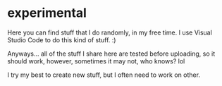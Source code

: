 # experimental
Here you can find stuff that I do randomly, in my free time. I use Visual Studio Code to do this kind of stuff. :)

Anyways... all of the stuff I share here are tested before uploading, so it should work, however, sometimes it may not, who knows? lol

I try my best to create new stuff, but I often need to work on other.
